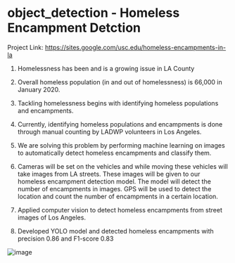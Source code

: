 # object_detection - Homeless Encampment Detction 
Project Link: https://sites.google.com/usc.edu/homeless-encampments-in-la

1. Homelessness has been and is a growing issue in LA County 

2. Overall homeless population (in and out of homelessness) is 66,000 in January 2020. 

3. Tackling homelessness begins with identifying homeless populations and encampments.

3. Currently,  identifying homeless populations and encampments is done through manual counting by LADWP volunteers in Los Angeles.

4. We are solving this problem by performing  machine learning on images to automatically detect homeless encampments and classify them.

5. Cameras will be set on the vehicles and while moving these vehicles will take images from LA streets. These images will be given to our homeless encampment detection model. The model will detect the number of encampments in images. GPS will be used to detect the location and count the number of encampments in a certain location.

6. Applied computer vision to detect homeless encampments from street images of Los Angeles.

7. Developed YOLO model and detected homeless encampments with precision 0.86 and F1-score 0.83  

![image](https://user-images.githubusercontent.com/89358245/155950587-f0a654ce-faad-4b66-b3d2-9316859445a8.png)
